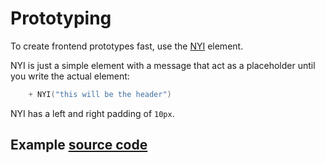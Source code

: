 # Prototyping

To create frontend prototypes fast, use the [NYI](/core/core/src/jsMain/kotlin/zakadabar/core/browser/misc/NYI.kt)
element.

NYI is just a simple element with a message that act as a placeholder until you write the actual element:

```kotlin
    + NYI("this will be the header")
```

NYI has a left and right padding of `10px`.

## Example [source code](/lib/examples/src/jsMain/kotlin/zakadabar/lib/examples/frontend/misc/NYIExample.kt)

<div data-zk-enrich="NYIExample"></div>